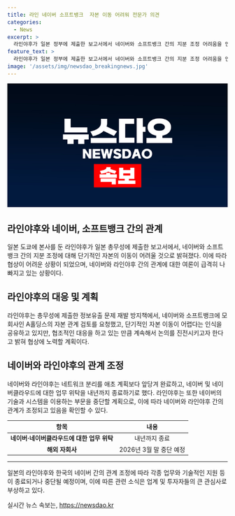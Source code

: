 ```yaml
---
title: 라인 네이버 소프트뱅크  자본 이동 어려워 전문가 의견
categories:
  - News
excerpt: >
  라인야후가 일본 정부에 제출한 보고서에서 네이버와 소프트뱅크 간의 지분 조정 어려움을 언급하며 급한 협상 상황임을 시사하고 있습니다. 올해 들어 라인야후는 지분 매각 압박을 받았고, 네이버 역시 이에 반발하고 있습니다. 또한, 라인야후는 네이버와의 네트워크 분리와 일본 대상 사업 위탁 종료 등의 결정을 내리고 있으며, 상황이 급변하고 있는 상황입니다.
feature_text: >
  라인야후가 일본 정부에 제출한 보고서에서 네이버와 소프트뱅크 간의 지분 조정 어려움을 언급하며 급한 협상 상황임을 시사하고 있습니다. 올해 들어 라인야후는 지분 매각 압박을 받았고, 네이버 역시 이에 반발하고 있습니다. 또한, 라인야후는 네이버와의 네트워크 분리와 일본 대상 사업 위탁 종료 등의 결정을 내리고 있으며, 상황이 급변하고 있는 상황입니다.
image: '/assets/img/newsdao_breakingnews.jpg'
---
```


<p><img src="/assets/img/newsdao_breakingnews.jpg" alt="implanttips 속보" /></p>

<h2 data-ke-size="size26">라인야후와 네이버, 소프트뱅크 간의 관계</h2>

<p data-ke-size="size16">일본 도쿄에 본사를 둔 라인야후가 일본 총무성에 제출한 보고서에서, 네이버와 소프트뱅크 간의 지분 조정에 대해 단기적인 자본의 이동이 어려울 것으로 밝혀졌다. 이에 따라 협상이 어려운 상황이 되었으며, 네이버와 라인야후 간의 관계에 대한 여론이 급격히 나빠지고 있는 상황이다.</p>

<h2 data-ke-size="size26">라인야후의 대응 및 계획</h2>

<p data-ke-size="size16">라인야후는 총무성에 제출한 정보유출 문제 재발 방지책에서, 네이버와 소프트뱅크에 모회사인 A홀딩스의 자본 관계 검토를 요청했고, 단기적인 자본 이동이 어렵다는 인식을 공유하고 있지만, 협조적인 대응을 하고 있는 만큼 계속해서 논의를 진전시키고자 한다고 밝혀 협상에 노력할 계획이다.</p>

<h2 data-ke-size="size26">네이버와 라인야후의 관계 조정</h2>

<p data-ke-size="size16">네이버와 라인야후는 네트워크 분리를 애초 계획보다 앞당겨 완료하고, 네이버 및 네이버클라우드에 대한 업무 위탁을 내년까지 종료하기로 했다. 라인야후는 또한 네이버의 기술과 시스템을 이용하는 부문을 중단할 계획으로, 이에 따라 네이버와 라인야후 간의 관계가 조정되고 있음을 확인할 수 있다.</p>

<table>
<thead>
  <tr>
    <th style="text-align: center;">항목</th>
    <th style="text-align: center;">내용</th>
  </tr>
</thead>
<tbody>
  <tr>
    <td style="text-align: center; height: 17px;"><b>네이버·네이버클라우드에 대한 업무 위탁</b></td>
    <td style="text-align: center; height: 17px;">내년까지 종료</td>
  </tr>
  <tr>
    <td style="text-align: center; height: 17px;"><b>해외 자회사</b></td>
    <td style="text-align: center; height: 17px;">2026년 3월 말 중단 예정</td>
  </tr>
</tbody>
</table>

<hr>

<p data-ke-size="size16">일본의 라인야후와 한국의 네이버 간의 관계 조정에 따라 각종 업무와 기술적인 지원 등이 종료되거나 중단될 예정이며, 이에 따른 관련 소식은 업계 및 투자자들의 큰 관심사로 부상하고 있다.</p>
실시간 뉴스 속보는, <a href="https://newsdao.kr" rel="dofollow">https://newsdao.kr</a>


